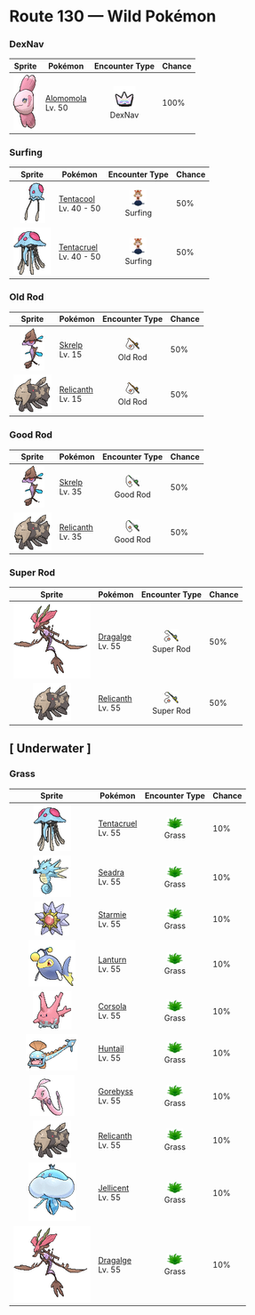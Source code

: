 # Route 130 — Wild Pokémon

### DexNav

| Sprite | Pokémon | Encounter Type | Chance |
|:------:|---------|:--------------:|--------|
| ![Alomomola](../../assets/sprites/alomomola/front.gif "Alomomola: It gently holds injured and weak Pokémon in its fins. Its special membrane heals their wounds.") | [Alomomola](../../pokemon/alomomola.md/)<br>Lv. 50 | ![DexNav](../../assets/encounter_types/dexnav.png "DexNav")<br>DexNav | 100% |

### Surfing

| Sprite | Pokémon | Encounter Type | Chance |
|:------:|---------|:--------------:|--------|
| ![Tentacool](../../assets/sprites/tentacool/front.gif "Tentacool: Tentacool absorbs sunlight and refracts it using water inside its body to convert it into beam energy. This Pokémon shoots beams from the small round organ above its eyes.") | [Tentacool](../../pokemon/tentacool.md/)<br>Lv. 40 - 50 | ![Surfing](../../assets/encounter_types/surfing.png "Surfing")<br>Surfing | 50% |
| ![Tentacruel](../../assets/sprites/tentacruel/front.gif "Tentacruel: Tentacruel has tentacles that can be freely elongated and shortened at will. It ensnares prey with its tentacles and weakens the prey by dosing it with a harsh toxin. It can catch up to 80 prey at the same time.") | [Tentacruel](../../pokemon/tentacruel.md/)<br>Lv. 40 - 50 | ![Surfing](../../assets/encounter_types/surfing.png "Surfing")<br>Surfing | 50% |

### Old Rod

| Sprite | Pokémon | Encounter Type | Chance |
|:------:|---------|:--------------:|--------|
| ![Skrelp](../../assets/sprites/skrelp/front.gif "Skrelp: It looks just like rotten kelp. It hides from foes while storing up power for its evolution.") | [Skrelp](../../pokemon/skrelp.md/)<br>Lv. 15 | ![Old Rod](../../assets/encounter_types/old_rod.png "Old Rod")<br>Old Rod | 50% |
| ![Relicanth](../../assets/sprites/relicanth/front.gif "Relicanth: Relicanth is a rare species that was discovered in deep-sea explorations. This Pokémon’s body withstands the enormous water pressure of the ocean depths. Its body is covered in tough scales that are like craggy rocks.") | [Relicanth](../../pokemon/relicanth.md/)<br>Lv. 15 | ![Old Rod](../../assets/encounter_types/old_rod.png "Old Rod")<br>Old Rod | 50% |

### Good Rod

| Sprite | Pokémon | Encounter Type | Chance |
|:------:|---------|:--------------:|--------|
| ![Skrelp](../../assets/sprites/skrelp/front.gif "Skrelp: It looks just like rotten kelp. It hides from foes while storing up power for its evolution.") | [Skrelp](../../pokemon/skrelp.md/)<br>Lv. 35 | ![Good Rod](../../assets/encounter_types/good_rod.png "Good Rod")<br>Good Rod | 50% |
| ![Relicanth](../../assets/sprites/relicanth/front.gif "Relicanth: Relicanth is a rare species that was discovered in deep-sea explorations. This Pokémon’s body withstands the enormous water pressure of the ocean depths. Its body is covered in tough scales that are like craggy rocks.") | [Relicanth](../../pokemon/relicanth.md/)<br>Lv. 35 | ![Good Rod](../../assets/encounter_types/good_rod.png "Good Rod")<br>Good Rod | 50% |

### Super Rod

| Sprite | Pokémon | Encounter Type | Chance |
|:------:|---------|:--------------:|--------|
| ![Dragalge](../../assets/sprites/dragalge/front.gif "Dragalge: Tales are told of ships that wander into seas where Dragalge live, never to return.") | [Dragalge](../../pokemon/dragalge.md/)<br>Lv. 55 | ![Super Rod](../../assets/encounter_types/super_rod.png "Super Rod")<br>Super Rod | 50% |
| ![Relicanth](../../assets/sprites/relicanth/front.gif "Relicanth: Relicanth is a rare species that was discovered in deep-sea explorations. This Pokémon’s body withstands the enormous water pressure of the ocean depths. Its body is covered in tough scales that are like craggy rocks.") | [Relicanth](../../pokemon/relicanth.md/)<br>Lv. 55 | ![Super Rod](../../assets/encounter_types/super_rod.png "Super Rod")<br>Super Rod | 50% |

## [ Underwater ]

### Grass

| Sprite | Pokémon | Encounter Type | Chance |
|:------:|---------|:--------------:|--------|
| ![Tentacruel](../../assets/sprites/tentacruel/front.gif "Tentacruel: Tentacruel has tentacles that can be freely elongated and shortened at will. It ensnares prey with its tentacles and weakens the prey by dosing it with a harsh toxin. It can catch up to 80 prey at the same time.") | [Tentacruel](../../pokemon/tentacruel.md/)<br>Lv. 55 | ![Grass](../../assets/encounter_types/grass.png "Grass")<br>Grass | 10% |
| ![Seadra](../../assets/sprites/seadra/front.gif "Seadra: Seadra generates whirlpools by spinning its body. The whirlpools are strong enough to swallow even fishing boats. This Pokémon weakens prey with these currents, then swallows it whole.") | [Seadra](../../pokemon/seadra.md/)<br>Lv. 55 | ![Grass](../../assets/encounter_types/grass.png "Grass")<br>Grass | 10% |
| ![Starmie](../../assets/sprites/starmie/front.gif "Starmie: Starmie swims through water by spinning its star-shaped body as if it were a propeller on a ship. The core at the center of this Pokémon’s body glows in seven colors.") | [Starmie](../../pokemon/starmie.md/)<br>Lv. 55 | ![Grass](../../assets/encounter_types/grass.png "Grass")<br>Grass | 10% |
| ![Lanturn](../../assets/sprites/lanturn/front.gif "Lanturn: Lanturn is known to emit light. If you peer down into the dark sea from a ship at night, you can sometimes see this Pokémon’s light rising from the depths where it swims. It gives the sea an appearance of a starlit night.") | [Lanturn](../../pokemon/lanturn.md/)<br>Lv. 55 | ![Grass](../../assets/encounter_types/grass.png "Grass")<br>Grass | 10% |
| ![Corsola](../../assets/sprites/corsola/front.gif "Corsola: Clusters of Corsola congregate in warm seas where they serve as ideal hiding places for smaller Pokémon. When the water temperature falls, this Pokémon migrates to the southern seas.") | [Corsola](../../pokemon/corsola.md/)<br>Lv. 55 | ![Grass](../../assets/encounter_types/grass.png "Grass")<br>Grass | 10% |
| ![Huntail](../../assets/sprites/huntail/front.gif "Huntail: Huntail’s tail is shaped like a fish. It uses the tail to attract prey, then swallows the prey whole with its large, gaping mouth. This Pokémon swims by wiggling its slender body like a snake.") | [Huntail](../../pokemon/huntail.md/)<br>Lv. 55 | ![Grass](../../assets/encounter_types/grass.png "Grass")<br>Grass | 10% |
| ![Gorebyss](../../assets/sprites/gorebyss/front.gif "Gorebyss: Although Gorebyss is the very picture of elegance and beauty while swimming, it is also cruel. When it spots prey, this Pokémon inserts its thin mouth into the prey’s body and drains the prey of its body fluids.") | [Gorebyss](../../pokemon/gorebyss.md/)<br>Lv. 55 | ![Grass](../../assets/encounter_types/grass.png "Grass")<br>Grass | 10% |
| ![Relicanth](../../assets/sprites/relicanth/front.gif "Relicanth: Relicanth is a rare species that was discovered in deep-sea explorations. This Pokémon’s body withstands the enormous water pressure of the ocean depths. Its body is covered in tough scales that are like craggy rocks.") | [Relicanth](../../pokemon/relicanth.md/)<br>Lv. 55 | ![Grass](../../assets/encounter_types/grass.png "Grass")<br>Grass | 10% |
| ![Jellicent](../../assets/sprites/jellicent/front.gif "Jellicent: The fate of the ships and crew that wander into Jellicent’s habitat: all sunken, all lost, all vanished.") | [Jellicent](../../pokemon/jellicent.md/)<br>Lv. 55 | ![Grass](../../assets/encounter_types/grass.png "Grass")<br>Grass | 10% |
| ![Dragalge](../../assets/sprites/dragalge/front.gif "Dragalge: Tales are told of ships that wander into seas where Dragalge live, never to return.") | [Dragalge](../../pokemon/dragalge.md/)<br>Lv. 55 | ![Grass](../../assets/encounter_types/grass.png "Grass")<br>Grass | 10% |

